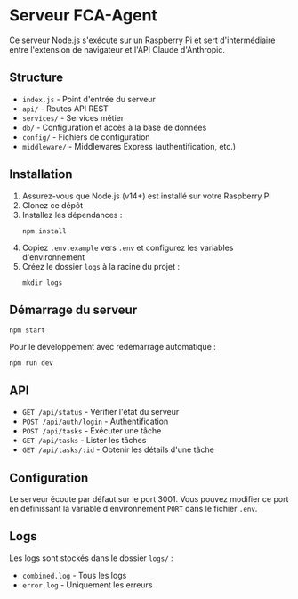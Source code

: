 # Serveur FCA-Agent

Ce serveur Node.js s'exécute sur un Raspberry Pi et sert d'intermédiaire entre l'extension de navigateur et l'API Claude d'Anthropic.

## Structure

- `index.js` - Point d'entrée du serveur
- `api/` - Routes API REST
- `services/` - Services métier
- `db/` - Configuration et accès à la base de données
- `config/` - Fichiers de configuration
- `middleware/` - Middlewares Express (authentification, etc.)

## Installation

1. Assurez-vous que Node.js (v14+) est installé sur votre Raspberry Pi
2. Clonez ce dépôt
3. Installez les dépendances :
   ```
   npm install
   ```
4. Copiez `.env.example` vers `.env` et configurez les variables d'environnement
5. Créez le dossier `logs` à la racine du projet :
   ```
   mkdir logs
   ```

## Démarrage du serveur

```
npm start
```

Pour le développement avec redémarrage automatique :
```
npm run dev
```

## API

- `GET /api/status` - Vérifier l'état du serveur
- `POST /api/auth/login` - Authentification
- `POST /api/tasks` - Exécuter une tâche
- `GET /api/tasks` - Lister les tâches
- `GET /api/tasks/:id` - Obtenir les détails d'une tâche

## Configuration

Le serveur écoute par défaut sur le port 3001. Vous pouvez modifier ce port en définissant la variable d'environnement `PORT` dans le fichier `.env`.

## Logs

Les logs sont stockés dans le dossier `logs/` :
- `combined.log` - Tous les logs
- `error.log` - Uniquement les erreurs
